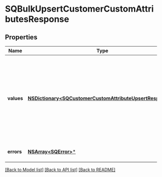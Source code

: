 # SQBulkUpsertCustomerCustomAttributesResponse

## Properties
Name | Type | Description | Notes
------------ | ------------- | ------------- | -------------
**values** | [**NSDictionary&lt;SQCustomerCustomAttributeUpsertResponse&gt;***](SQCustomerCustomAttributeUpsertResponse.md) | A map of responses that correspond to individual upsert requests. Each response has the same ID as the corresponding request and contains either a &#x60;customer_id&#x60; and &#x60;custom_attribute&#x60; or an &#x60;errors&#x60; field. | [optional] 
**errors** | [**NSArray&lt;SQError&gt;***](SQError.md) | Any errors that occurred during the request. | [optional] 

[[Back to Model list]](../README.md#documentation-for-models) [[Back to API list]](../README.md#documentation-for-api-endpoints) [[Back to README]](../README.md)



